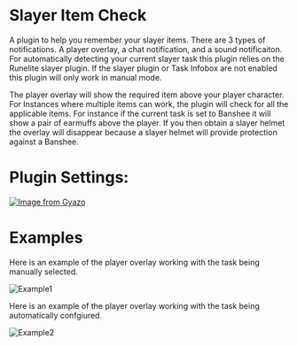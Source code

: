 # Slayer Item Check
A plugin to help you remember your slayer items. 
There are 3 types of notifications. A player overlay, a chat notification, and a sound notificaiton. For automatically detecting your current slayer task this plugin relies on the Runelite slayer plugin. If the slayer plugin or Task Infobox are not enabled this plugin will only work in manual mode.

The player overlay will show the required item above your player character. For Instances where multiple items can work, the plugin will check for all the applicable items. For instance if the current task is set to Banshee it will show a pair of earmuffs above the player. If you then obtain a slayer helmet the overlay will disappear because a slayer helmet will provide protection against a Banshee. 


# Plugin Settings:

[![Image from Gyazo](https://i.gyazo.com/e4304ca4b6a7ffc90d5b86d70ef9a4d2.png)](https://gyazo.com/e4304ca4b6a7ffc90d5b86d70ef9a4d2)

# Examples

Here is an example of the player overlay working with the task being manually selected.

![Example1](https://media.giphy.com/media/WnZLvBJHxXsdSTwACI/giphy.gif)

Here is an example of the player overlay working with the task being automatically confgiured.

![Example2](https://media.giphy.com/media/KJMjB1QaLrWrYRoycj/giphy.gif)

